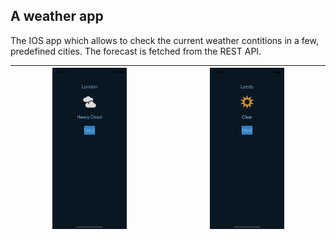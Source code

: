 ## A weather app

The IOS app which allows to check the current weather contitions in a few, predefined cities. The forecast is fetched from the REST API.

<!-- ![watching](main_screen.png) -->
| <img src="screenshots/screen_1.png" alt="scr_1" width="50%"/> | <img src="screenshots/screen_2.png" alt="scr_1" width="50%"/> |
|--|--|
